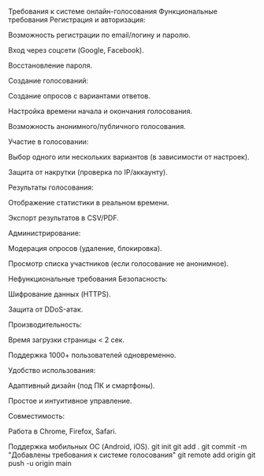 Требования к системе онлайн-голосования
Функциональные требования
Регистрация и авторизация:

Возможность регистрации по email/логину и паролю.

Вход через соцсети (Google, Facebook).

Восстановление пароля.

Создание голосований:

Создание опросов с вариантами ответов.

Настройка времени начала и окончания голосования.

Возможность анонимного/публичного голосования.

Участие в голосовании:

Выбор одного или нескольких вариантов (в зависимости от настроек).

Защита от накрутки (проверка по IP/аккаунту).

Результаты голосования:

Отображение статистики в реальном времени.

Экспорт результатов в CSV/PDF.

Администрирование:

Модерация опросов (удаление, блокировка).

Просмотр списка участников (если голосование не анонимное).

Нефункциональные требования
Безопасность:

Шифрование данных (HTTPS).

Защита от DDoS-атак.

Производительность:

Время загрузки страницы < 2 сек.

Поддержка 1000+ пользователей одновременно.

Удобство использования:

Адаптивный дизайн (под ПК и смартфоны).

Простое и интуитивное управление.

Совместимость:

Работа в Chrome, Firefox, Safari.

Поддержка мобильных ОС (Android, iOS).
git init
git add .
git commit -m "Добавлены требования к системе голосования"
git remote add origin 
git push -u origin main
